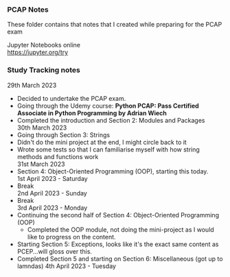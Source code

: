 ### PCAP Notes  
These folder contains that notes that I created while preparing for the PCAP exam  

Jupyter Notebooks online  
https://jupyter.org/try  

### Study Tracking notes  

29th March 2023  
- Decided to undertake the PCAP exam.  
- Going through the Udemy course: **Python PCAP: Pass Certified Associate in Python Programming by Adrian Wiech**  
- Completed the introduction and Section 2: Modules and Packages  
30th March 2023  
- Going through Section 3: Strings  
- Didn't do the mini project at the end, I might circle back to it    
- Wrote some tests so that I can familiarise myself with how string methods and functions work  
31st March 2023  
- Section 4: Object-Oriented Programming (OOP), starting this today.  
1st April 2023 - Saturday  
- Break  
2nd April 2023 - Sunday  
- Break  
3rd April 2023 - Monday  
- Continuing the second half of Section 4: Object-Oriented Programming (OOP)  
  - Completed the OOP module, not doing the mini-project as I would like to progress on the content.  
- Starting Section 5: Exceptions, looks like it's the exact same content as PCEP...will gloss over this.  
- Completed Section 5 and starting on Section 6: Miscellaneous (got up to lamndas)
4th April 2023 - Tuesday
